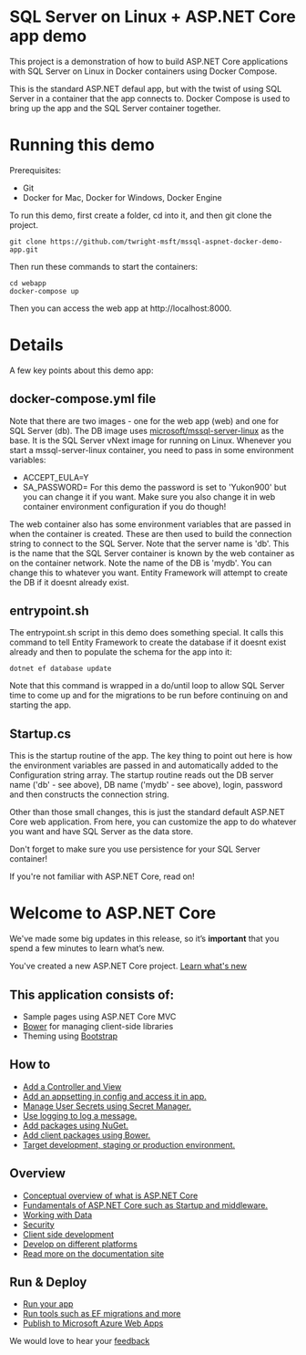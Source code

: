 # SQL Server on Linux + ASP.NET Core app demo
This project is a demonstration of how to build ASP.NET Core applications with SQL Server on Linux in Docker containers using Docker Compose.

This is the standard ASP.NET defaul app, but with the twist of using SQL Server in a container that the app connects to.  Docker Compose is used to bring up the app and the SQL Server container together.

# Running this demo
Prerequisites:
* Git
* Docker for Mac, Docker for Windows, Docker Engine

To run this demo, first create a folder, cd into it, and then git clone the project.
```
git clone https://github.com/twright-msft/mssql-aspnet-docker-demo-app.git
```

Then run these commands to start the containers:
```
cd webapp
docker-compose up
```

Then you can access the web app at http://localhost:8000.

# Details
A few key points about this demo app:
## docker-compose.yml file
Note that there are two images - one for the web app (web) and one for SQL Server (db).  The DB image uses [microsoft/mssql-server-linux](https://hub.docker.com/r/microsoft/mssql-server-linux/) as the base.  It is the SQL Server vNext image for running on Linux.  Whenever you start a mssql-server-linux container, you need to pass in some environment variables:
* ACCEPT_EULA=Y
* SA_PASSWORD=<your strong SA login password>
For this demo the password is set to 'Yukon900' but you can change it if you want.  Make sure you also change it in web container environment configuration if you do though!

The web container also has some environment variables that are passed in when the container is created.  These are then used to build the connection string to connect to the SQL Server.  Note that the server name is 'db'.  This is the name that the SQL Server container is known by the web container as on the container network.  Note the name of the DB is 'mydb'.  You can change this to whatever you want.  Entity Framework will attempt to create the DB if it doesnt already exist.

## entrypoint.sh
The entrypoint.sh script in this demo does something special.  It calls this command to tell Entity Framework to create the database if it doesnt exist already and then to populate the schema for the app into it:
```
dotnet ef database update
```
Note that this command is wrapped in a do/until loop to allow SQL Server time to come up and for the migrations to be run before continuing on and starting the app.

## Startup.cs
This is the startup routine of the app.  The key thing to point out here is how the environment variables are passed in and automatically added to the Configuration string array.  The startup routine reads out the DB server name ('db' - see above), DB name ('mydb' - see above), login, password and then constructs the connection string.

Other than those small changes, this is just the standard default ASP.NET Core web application.  From here, you can customize the app to do whatever you want and have SQL Server as the data store.

Don't forget to make sure you use persistence for your SQL Server container!

If you're not familiar with ASP.NET Core, read on!

# Welcome to ASP.NET Core

We've made some big updates in this release, so it’s **important** that you spend a few minutes to learn what’s new.

You've created a new ASP.NET Core project. [Learn what's new](https://go.microsoft.com/fwlink/?LinkId=518016)

## This application consists of:

*   Sample pages using ASP.NET Core MVC
*   [Bower](https://go.microsoft.com/fwlink/?LinkId=518004) for managing client-side libraries
*   Theming using [Bootstrap](https://go.microsoft.com/fwlink/?LinkID=398939)

## How to

*   [Add a Controller and View](https://go.microsoft.com/fwlink/?LinkID=398600)
*   [Add an appsetting in config and access it in app.](https://go.microsoft.com/fwlink/?LinkID=699562)
*   [Manage User Secrets using Secret Manager.](https://go.microsoft.com/fwlink/?LinkId=699315)
*   [Use logging to log a message.](https://go.microsoft.com/fwlink/?LinkId=699316)
*   [Add packages using NuGet.](https://go.microsoft.com/fwlink/?LinkId=699317)
*   [Add client packages using Bower.](https://go.microsoft.com/fwlink/?LinkId=699318)
*   [Target development, staging or production environment.](https://go.microsoft.com/fwlink/?LinkId=699319)

## Overview

*   [Conceptual overview of what is ASP.NET Core](https://go.microsoft.com/fwlink/?LinkId=518008)
*   [Fundamentals of ASP.NET Core such as Startup and middleware.](https://go.microsoft.com/fwlink/?LinkId=699320)
*   [Working with Data](https://go.microsoft.com/fwlink/?LinkId=398602)
*   [Security](https://go.microsoft.com/fwlink/?LinkId=398603)
*   [Client side development](https://go.microsoft.com/fwlink/?LinkID=699321)
*   [Develop on different platforms](https://go.microsoft.com/fwlink/?LinkID=699322)
*   [Read more on the documentation site](https://go.microsoft.com/fwlink/?LinkID=699323)

## Run & Deploy

*   [Run your app](https://go.microsoft.com/fwlink/?LinkID=517851)
*   [Run tools such as EF migrations and more](https://go.microsoft.com/fwlink/?LinkID=517853)
*   [Publish to Microsoft Azure Web Apps](https://go.microsoft.com/fwlink/?LinkID=398609)

We would love to hear your [feedback](https://go.microsoft.com/fwlink/?LinkId=518015)
